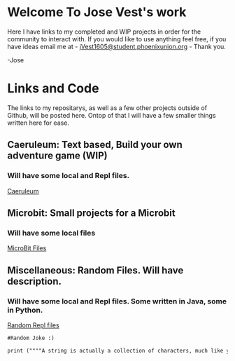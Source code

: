 # Welcome To Jose Vest's work

Here I have links to my completed and WIP projects in order for the community to interact with. If you would like to use anything feel free, if you have ideas email me at - jVest1605@student.phoenixunion.org - Thank you.

-Jose

# Links and Code

The links to my repositarys, as well as a few other projects outside of Github, will be posted here. Ontop of that I will have a few smaller things written here for ease.


## Caeruleum: Text based, Build your own adventure game (WIP)
### Will have some local and Repl files.
[Caeruleum](https://repl.it/@Mythical_JoseV/Chatterbot)

## Microbit: Small projects for a Microbit
### Will have some local files
[MicroBit Files](https://repl.it/repls/folder/MicroBit%20Work)

## Miscellaneous: Random Files. Will have description.
### Will have some local and Repl files. Some written in Java, some in Python.
[Random Repl files](https://repl.it/repls/folder/Random%20Stuff)

```markdown
#Random Joke :)

print (""""A string is actually a collection of characters, much like yourselves". """)

```
